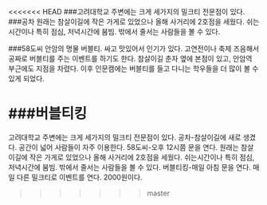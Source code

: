 <<<<<<< HEAD
###고려대학교 주변에는 크게 세가지의 밀크티 전문점이 있다.
###공차
  원래는 참살이길에 작은 가게로 있었으나 올해 사거리에 2호점을 세웠다. 쉬는시간이나 특히 점심, 저녁시간에 붐빔. 밖에서 줄서는 사람들을 볼 수 있다.
  
###58도씨
  안암의 명물 버블티. 싸고 맛있어서 인기가 있다. 고연전이나 축제 즈음해서 공짜로 버블티를 주는 이벤트를 하기도 한다. 참살이길 춘자 옆에 본점이 있고, 안암역 부근에도 지점을 차렸다. 이후 인문캠에는 버블티를 들고 다니는 학우들을 더 많이 볼 수 있게 되었다.
  
###버블티킹
=======
고려대학교 주변에는 크게 세가지의 밀크티 전문점이 있다.
공차-참살이길에 새로 생겼다. 공간이 넓어 사람들이 자주 이용한다.
58도씨-오후 12시쯤 문을 연다. 원래는 참살이길에 작은 가게로 있었으나 올해 사거리에 2호점을 세웠다. 쉬는시간이나 특히 점심, 저녁시간에 붐빔. 밖에서 줄서는 사람들을 볼 수 있다.
버블티킹-매일 아침 문을 연다. 매일 다른 밀크티로 이벤트를 연다. 2000원이다.
>>>>>>> master
